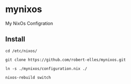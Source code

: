 # mynixos
My NixOs Configration

## Install

`cd /etc/nixos/`

`git clone https://github.com/robert-elles/mynixos.git`

`ln -s ./mynixos/configuration.nix ./`

`nixos-rebuild switch`
